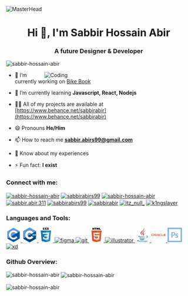 ![MasterHead](https://media-exp1.licdn.com/dms/image/C5616AQGJhGy_ckfO7A/profile-displaybackgroundimage-shrink_350_1400/0/1593323936160?e=1671062400&v=beta&t=uYjxDRWuGqz2R7U675GWBOfvi8opQJjTz5gteX4Tp8M)
<h1 align="center">Hi 👋, I'm Sabbir Hossain Abir</h1>
<h3 align="center">A future Designer & Developer</h3>

<p align="left"> <img src="https://komarev.com/ghpvc/?username=sabbir-hossain-abir&label=Profile%20views&color=0e75b6&style=flat" alt="sabbir-hossain-abir" /> </p>
<img align="right" alt="Coding" width="400" src="https://i.pinimg.com/originals/54/c9/af/54c9af226721e95539a5cd9592d635bb.gif">

- 🔭 I’m currently working on [Bike Book](https://github.com/sabbir-hossain-abir/BikeBook)

- 🌱 I’m currently learning **Javascript, React, Nodejs**

- 👨‍💻 All of my projects are available at [https://www.behance.net/sabbirabir](https://www.behance.net/sabbirabir)

- 😄 Pronouns **He/Him**

- 📫 How to reach me **sabbir.abirs99@gmail.com**

- 📄 Know about my experiences 

- ⚡ Fun fact: **I exist**

<h3 align="left">Connect with me:</h3>
<p align="left">
<a href="https://dev.to/sabbir-hossain-abir" target="blank"><img align="center" src="https://raw.githubusercontent.com/rahuldkjain/github-profile-readme-generator/master/src/images/icons/Social/devto.svg" alt="sabbir-hossain-abir" height="30" width="40" /></a>
<a href="https://twitter.com/sabbirabirs99" target="blank"><img align="center" src="https://raw.githubusercontent.com/rahuldkjain/github-profile-readme-generator/master/src/images/icons/Social/twitter.svg" alt="sabbirabirs99" height="30" width="40" /></a>
<a href="https://linkedin.com/in/sabbir-hossain-abir" target="blank"><img align="center" src="https://raw.githubusercontent.com/rahuldkjain/github-profile-readme-generator/master/src/images/icons/Social/linked-in-alt.svg" alt="sabbir-hossain-abir" height="30" width="40" /></a>
<a href="https://fb.com/sabbir.abir.311" target="blank"><img align="center" src="https://raw.githubusercontent.com/rahuldkjain/github-profile-readme-generator/master/src/images/icons/Social/facebook.svg" alt="sabbir.abir.311" height="30" width="40" /></a>
<a href="https://dribbble.com/sabbirabirs99" target="blank"><img align="center" src="https://raw.githubusercontent.com/rahuldkjain/github-profile-readme-generator/master/src/images/icons/Social/dribbble.svg" alt="sabbirabirs99" height="30" width="40" /></a>
<a href="https://www.behance.net/sabbirabir" target="blank"><img align="center" src="https://raw.githubusercontent.com/rahuldkjain/github-profile-readme-generator/master/src/images/icons/Social/behance.svg" alt="sabbirabir" height="30" width="40" /></a>
<a href="https://www.hackerrank.com/itz_null_" target="blank"><img align="center" src="https://raw.githubusercontent.com/rahuldkjain/github-profile-readme-generator/master/src/images/icons/Social/hackerrank.svg" alt="itz_null_" height="30" width="40" /></a>
<a href="https://auth.geeksforgeeks.org/user/k1ngslayer" target="blank"><img align="center" src="https://raw.githubusercontent.com/rahuldkjain/github-profile-readme-generator/master/src/images/icons/Social/geeks-for-geeks.svg" alt="k1ngslayer" height="30" width="40" /></a>
</p>

<h3 align="left">Languages and Tools:</h3>
<p align="left"> <a href="https://www.cprogramming.com/" target="_blank" rel="noreferrer"> <img src="https://raw.githubusercontent.com/devicons/devicon/master/icons/c/c-original.svg" alt="c" width="40" height="40"/> </a> <a href="https://www.w3schools.com/cpp/" target="_blank" rel="noreferrer"> <img src="https://raw.githubusercontent.com/devicons/devicon/master/icons/cplusplus/cplusplus-original.svg" alt="cplusplus" width="40" height="40"/> </a> <a href="https://www.w3schools.com/css/" target="_blank" rel="noreferrer"> <img src="https://raw.githubusercontent.com/devicons/devicon/master/icons/css3/css3-original-wordmark.svg" alt="css3" width="40" height="40"/> </a> <a href="https://www.figma.com/" target="_blank" rel="noreferrer"> <img src="https://www.vectorlogo.zone/logos/figma/figma-icon.svg" alt="figma" width="40" height="40"/> </a> <a href="https://git-scm.com/" target="_blank" rel="noreferrer"> <img src="https://www.vectorlogo.zone/logos/git-scm/git-scm-icon.svg" alt="git" width="40" height="40"/> </a> <a href="https://www.w3.org/html/" target="_blank" rel="noreferrer"> <img src="https://raw.githubusercontent.com/devicons/devicon/master/icons/html5/html5-original-wordmark.svg" alt="html5" width="40" height="40"/> </a> <a href="https://www.adobe.com/in/products/illustrator.html" target="_blank" rel="noreferrer"> <img src="https://www.vectorlogo.zone/logos/adobe_illustrator/adobe_illustrator-icon.svg" alt="illustrator" width="40" height="40"/> </a> <a href="https://www.java.com" target="_blank" rel="noreferrer"> <img src="https://raw.githubusercontent.com/devicons/devicon/master/icons/java/java-original.svg" alt="java" width="40" height="40"/> </a> <a href="https://www.oracle.com/" target="_blank" rel="noreferrer"> <img src="https://raw.githubusercontent.com/devicons/devicon/master/icons/oracle/oracle-original.svg" alt="oracle" width="40" height="40"/> </a> <a href="https://www.photoshop.com/en" target="_blank" rel="noreferrer"> <img src="https://raw.githubusercontent.com/devicons/devicon/master/icons/photoshop/photoshop-line.svg" alt="photoshop" width="40" height="40"/> </a> <a href="https://www.adobe.com/products/xd.html" target="_blank" rel="noreferrer"> <img src="https://cdn.worldvectorlogo.com/logos/adobe-xd.svg" alt="xd" width="40" height="40"/> </a> </p>

<h3 align="left">Github Overview:</h3>
<p><img align="left" src="https://github-readme-stats.vercel.app/api/top-langs?username=sabbir-hossain-abir&show_icons=true&locale=en&layout=compact" alt="sabbir-hossain-abir" /></p>

<p>&nbsp;<img align="center" src="https://github-readme-stats.vercel.app/api?username=sabbir-hossain-abir&show_icons=true&locale=en" alt="sabbir-hossain-abir" /></p>
<p><img align="center" src="https://github-readme-streak-stats.herokuapp.com/?user=sabbir-hossain-abir&" alt="sabbir-hossain-abir" /></p>
